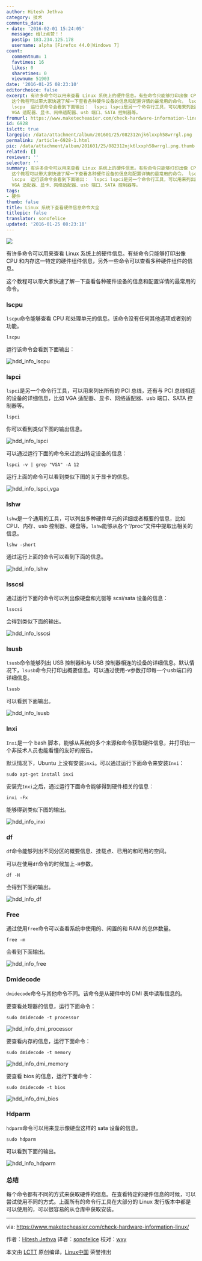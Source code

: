 ```yaml
---
author: Hitesh Jethva
category: 技术
comments_data:
- date: '2016-02-01 15:24:05'
  message: 给lz点赞！！
  postip: 183.234.125.178
  username: alpha [Firefox 44.0|Windows 7]
count:
  commentnum: 1
  favtimes: 16
  likes: 0
  sharetimes: 0
  viewnum: 51903
date: '2016-01-25 08:23:10'
editorchoice: false
excerpt: 有许多命令可以用来查看 Linux 系统上的硬件信息。有些命令只能够打印出像 CPU 和内存这一特定的硬件组件信息，另外一些命令可以查看多种硬件组件的信息。
  这个教程可以带大家快速了解一下查看各种硬件设备的信息和配置详情的最常用的命令。 lscpu lscpu命令能够查看 CPU 和处理单元的信息。该命令没有任何其他选项或者别的功能。
  lscpu  运行该命令会看到下面输出：  lspci lspci是另一个命令行工具，可以用来列出所有的 PCI 总线，还有与 PCI 总线相连的设备的详细信息，比如
  VGA 适配器、显卡、网络适配器、usb 端口、SATA 控制器等。
fromurl: https://www.maketecheasier.com/check-hardware-information-linux/
id: 6928
islctt: true
largepic: /data/attachment/album/201601/25/082312njk6lxxph58wrrgl.png
permalink: /article-6928-1.html
pic: /data/attachment/album/201601/25/082312njk6lxxph58wrrgl.png.thumb.jpg
related: []
reviewer: ''
selector: ''
summary: 有许多命令可以用来查看 Linux 系统上的硬件信息。有些命令只能够打印出像 CPU 和内存这一特定的硬件组件信息，另外一些命令可以查看多种硬件组件的信息。
  这个教程可以带大家快速了解一下查看各种硬件设备的信息和配置详情的最常用的命令。 lscpu lscpu命令能够查看 CPU 和处理单元的信息。该命令没有任何其他选项或者别的功能。
  lscpu  运行该命令会看到下面输出：  lspci lspci是另一个命令行工具，可以用来列出所有的 PCI 总线，还有与 PCI 总线相连的设备的详细信息，比如
  VGA 适配器、显卡、网络适配器、usb 端口、SATA 控制器等。
tags:
- 硬件
thumb: false
title: Linux 系统下查看硬件信息命令大全
titlepic: false
translator: sonofelice
updated: '2016-01-25 08:23:10'
---
```


![](/data/attachment/album/201601/25/082312njk6lxxph58wrrgl.png)


有许多命令可以用来查看 Linux 系统上的硬件信息。有些命令只能够打印出像 CPU 和内存这一特定的硬件组件信息，另外一些命令可以查看多种硬件组件的信息。


这个教程可以带大家快速了解一下查看各种硬件设备的信息和配置详情的最常用的命令。


### lscpu


`lscpu`命令能够查看 CPU 和处理单元的信息。该命令没有任何其他选项或者别的功能。



```
lscpu

```

运行该命令会看到下面输出：


![hdd_info_lscpu](/data/attachment/album/201601/25/082314bro34wwha64543vv.png)


### lspci


`lspci`是另一个命令行工具，可以用来列出所有的 PCI 总线，还有与 PCI 总线相连的设备的详细信息，比如 VGA 适配器、显卡、网络适配器、usb 端口、SATA 控制器等。



```
lspci

```

你可以看到类似下图的输出信息。


![hdd_info_lspci](/data/attachment/album/201601/25/082314z31uuh66g6mg716u.png)


可以通过运行下面的命令来过滤出特定设备的信息：



```
lspci -v | grep "VGA" -A 12

```

运行上面的命令可以看到类似下图的关于显卡的信息。


![hdd_info_lspci_vga](/data/attachment/album/201601/25/082314hi2qzu9kxaqz9i8x.png)


### lshw


`lshw`是一个通用的工具，可以列出多种硬件单元的详细或者概要的信息，比如 CPU、内存、usb 控制器、硬盘等。`lshw`能够从各个“/proc”文件中提取出相关的信息。



```
lshw -short

```

通过运行上面的命令可以看到下面的信息。


![hdd_info_lshw](/data/attachment/album/201601/25/082315mywimmfm7p4v3whx.png)


### lsscsi


通过运行下面的命令可以列出像硬盘和光驱等 scsi/sata 设备的信息：



```
lsscsi

```

会得到类似下面的输出。


![hdd_info_lsscsi](/data/attachment/album/201601/25/082315u1hkctc3711fg71m.png)


### lsusb


`lsusb`命令能够列出 USB 控制器和与 USB 控制器相连的设备的详细信息。默认情况下，`lsusb`命令只打印出概要信息。可以通过使用-v参数打印每一个usb端口的详细信息。



```
lsusb

```

可以看到下面输出。


![hdd_info_lsusb](/data/attachment/album/201601/25/082315crrs9f9vahx9ar59.png)


### Inxi


`Inxi`是一个 bash 脚本，能够从系统的多个来源和命令获取硬件信息，并打印出一个非技术人员也能看懂的友好的报告。


默认情况下，Ubuntu 上没有安装`inxi`。可以通过运行下面命令来安装`Inxi`：



```
sudo apt-get install inxi

```

安装完`Inxi`之后，通过运行下面命令能够得到硬件相关的信息：



```
inxi -Fx

```

能够得到类似下图的输出。


![hdd_info_inxi](/data/attachment/album/201601/25/082316t4qcezq5klwccl0h.jpg)


### df


`df`命令能够列出不同分区的概要信息、挂载点、已用的和可用的空间。


可以在使用`df`命令的时候加上`-H`参数。



```
df -H

```

会得到下面的输出。


![hdd_info_df](/data/attachment/album/201601/25/082316r4pnnksnzyjo5cr5.png)


### Free


通过使用`free`命令可以查看系统中使用的、闲置的和 RAM 的总体数量。



```
free -m

```

会看到下面输出。


![hdd_info_free](/data/attachment/album/201601/25/082316hocrryk4dxxr4yxk.png)


### Dmidecode


`dmidecode`命令与其他命令不同。该命令是从硬件中的 DMI 表中读取信息的。


要查看处理器的信息，运行下面命令：



```
sudo dmidecode -t processor

```

![hdd_info_dmi_processor](/data/attachment/album/201601/25/082317iiyu9o668zgg89jv.jpg)


要查看内存的信息，运行下面命令：



```
sudo dmidecode -t memory

```

![hdd_info_dmi_memory](/data/attachment/album/201601/25/082317qtdgq4qltv63oi6z.png)


要查看 bios 的信息，运行下面命令：



```
sudo dmidecode -t bios

```

![hdd_info_dmi_bios](/data/attachment/album/201601/25/082317kbjcaaddpajubtam.png)


### Hdparm


`hdparm`命令可以用来显示像硬盘这样的 sata 设备的信息。



```
sudo hdparm

```

可以看到下面的输出。


![hdd_info_hdparm](/data/attachment/album/201601/25/082318cj0z0j5uw9yefkuf.png)


### 总结


每个命令都有不同的方式来获取硬件的信息。在查看特定的硬件信息的时候，可以尝试使用不同的方式。上面所有的命令行工具在大部分的 Linux 发行版本中都是可以使用的，可以很容易的从仓库中获取安装。




---


via: <https://www.maketecheasier.com/check-hardware-information-linux/>


作者：[Hitesh Jethva](https://www.maketecheasier.com/author/hiteshjethva/) 译者：[sonofelice](https://github.com/sonofelice) 校对：[wxy](https://github.com/wxy)


本文由 [LCTT](https://github.com/LCTT/TranslateProject) 原创编译，[Linux中国](https://linux.cn/) 荣誉推出